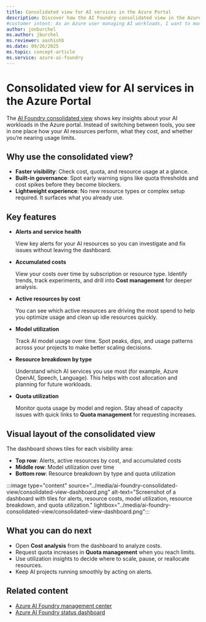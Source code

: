 ```yaml
---
title: Consolidated view for AI services in the Azure Portal
description: Discover how the AI Foundry consolidated view in the Azure portal simplifies AI workload management with cost, usage, and quota insights in one place.
#customer intent: As an Azure user managing AI workloads, I want to monitor costs and resource usage in a single view so that I can optimize spending and performance.
author: jonburchel
ms.author: jburchel
ms.reviewer: aashishb
ms.date: 09/26/2025
ms.topic: concept-article
ms.service: azure-ai-foundry
---
```


# Consolidated view for AI services in the Azure Portal

The [AI Foundry consolidated view](https://portal.azure.com/#view/Microsoft_Azure_ProjectOxford/CognitiveServicesHub/~/overview) shows key insights about your AI workloads in the Azure portal. Instead of switching between tools, you see in one place how your AI resources perform, what they cost, and whether you’re nearing usage limits.

## Why use the consolidated view?

- **Faster visibility**: Check cost, quota, and resource usage at a glance.
- **Built-in governance**: Spot early warning signs like quota thresholds and cost spikes before they become blockers.
- **Lightweight experience**: No new resource types or complex setup required. It surfaces what you already use.

## Key features

- **Alerts and service health**

  View key alerts for your AI resources so you can investigate and fix issues without leaving the dashboard.

- **Accumulated costs**

   View your costs over time by subscription or resource type. Identify trends, track experiments, and drill into **Cost management** for deeper analysis.

- **Active resources by cost**

  You can see which active resources are driving the most spend to help you optimize usage and clean up idle resources quickly.

- **Model utilization**

  Track AI model usage over time. Spot peaks, dips, and usage patterns across your projects to make better scaling decisions.

- **Resource breakdown by type**

  Understand which AI services you use most (for example, Azure OpenAI, Speech, Language). This helps with cost allocation and planning for future workloads.

- **Quota utilization**

  Monitor quota usage by model and region. Stay ahead of capacity issues with quick links to **Quota management** for requesting increases.

## Visual layout of the consolidated view

The dashboard shows tiles for each visibility area:

- **Top row**: Alerts, active resources by cost, and accumulated costs
- **Middle row**: Model utilization over time
- **Bottom row**: Resource breakdown by type and quota utilization

:::image type="content" source="../media/ai-foundry-consolidated-view/consolidated-view-dashboard.png" alt-text="Screenshot of a dashboard with tiles for alerts, resource costs, model utilization, resource breakdown, and quota utilization." lightbox="../media/ai-foundry-consolidated-view/consolidated-view-dashboard.png":::

## What you can do next

- Open **Cost analysis** from the dashboard to analyze costs.
- Request quota increases in **Quota management** when you reach limits.
- Use utilization insights to decide where to scale, pause, or reallocate resources.
- Keep AI projects running smoothly by acting on alerts.

## Related content

- [Azure AI Foundry management center](management-center.md)
- [Azure AI Foundry status dashboard](../azure-ai-foundry-status-dashboard-documentation.md)
